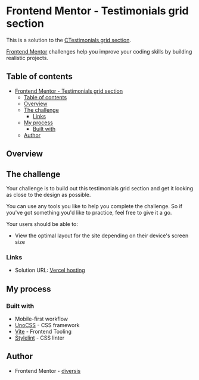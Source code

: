 # Frontend Mentor - Testimonials grid section

This is a solution to the [CTestimonials grid section](https://www.frontendmentor.io/challenges/testimonials-grid-section-Nnw6J7Un7). 

[Frontend Mentor](https://www.frontendmentor.io) challenges help you improve your coding skills by building realistic projects.

## Table of contents

- [Frontend Mentor - Testimonials grid section](#frontend-mentor---testimonials-grid-section)
  - [Table of contents](#table-of-contents)
  - [Overview](#overview)
  - [The challenge](#the-challenge)
    - [Links](#links)
  - [My process](#my-process)
    - [Built with](#built-with)
  - [Author](#author)

## Overview

## The challenge

Your challenge is to build out this testimonials grid section and get it looking as close to the design as possible.

You can use any tools you like to help you complete the challenge. So if you've got something you'd like to practice, feel free to give it a go.

Your users should be able to:

- View the optimal layout for the site depending on their device's screen size


### Links

- Solution URL: [Vercel hosting]()

## My process

### Built with

- Mobile-first workflow
- [UnoCSS](https://github.com/unocss/unocss) - CSS framework
- [Vite](https://vitejs.dev/) - Frontend Tooling
- [Stylelint](https://stylelint.io/) - CSS linter


## Author

- Frontend Mentor - [diversis](https://www.frontendmentor.io/profile/diversis)
